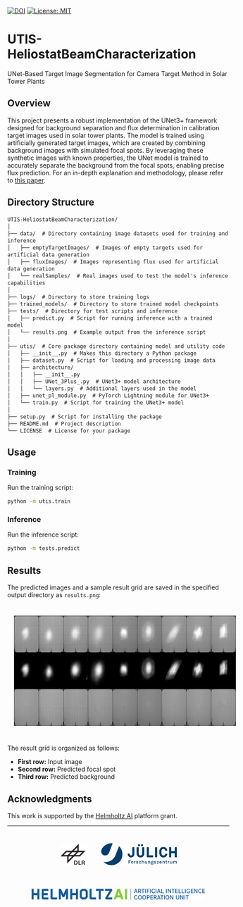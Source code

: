 [![DOI](https://img.shields.io/badge/DOI-10.1016/j.solener.2024.112811-brightgreen)](https://doi.org/10.1016/j.solener.2024.112811)
[![License: MIT](https://img.shields.io/badge/License-MIT-blue.svg)](https://opensource.org/licenses/MIT)


# UTIS-HeliostatBeamCharacterization
UNet-Based Target Image Segmentation for Camera Target Method in Solar Tower Plants

## Overview

This project presents a robust implementation of the UNet3+ framework designed for background separation and flux determination in calibration target images used in solar tower plants. The model is trained using artificially generated target images, which are created by combining background images with simulated focal spots. By leveraging these synthetic images with known properties, the UNet model is trained to accurately separate the background from the focal spots, enabling precise flux prediction. For an in-depth explanation and methodology, please refer to [this paper](https://doi.org/10.1016/j.solener.2024.112811).

## Directory Structure

```
UTIS-HeliostatBeamCharacterization/
│
├── data/  # Directory containing image datasets used for training and inference
│   ├── emptyTargetImages/  # Images of empty targets used for artificial data generation
│   ├── fluxImages/  # Images representing flux used for artificial data generation
│   └── realSamples/  # Real images used to test the model's inference capabilities
│
├── logs/  # Directory to store training logs
├── trained_models/  # Directory to store trained model checkpoints
├── tests/  # Directory for test scripts and inference
│   ├── predict.py  # Script for running inference with a trained model
│   └── results.png  # Example output from the inference script
│
├── utis/  # Core package directory containing model and utility code
│   ├── __init__.py  # Makes this directory a Python package
│   ├── dataset.py  # Script for loading and processing image data
│   ├── architecture/
│   │   ├── __init__.py
│   │   ├── UNet_3Plus_.py  # UNet3+ model architecture
│   │   └── layers.py  # Additional layers used in the model
│   ├── unet_pl_module.py  # PyTorch Lightning module for UNet3+
│   └── train.py  # Script for training the UNet3+ model
│
├── setup.py  # Script for installing the package
├── README.md  # Project description
└── LICENSE  # License for your package
```

## Usage

### Training

Run the training script:

```sh
python -m utis.train
```

### Inference

Run the inference script:

```sh
python -m tests.predict
```

## Results

The predicted images and a sample result grid are saved in the specified output directory as `results.png`:

<div align="center">
  <img src="./tests/results.png" height="250px" hspace="3%" vspace="25px">
</div>

The result grid is organized as follows:
- **First row:** Input image
- **Second row:** Predicted focal spot
- **Third row:** Predicted background

## Acknowledgments
This work is supported by the [Helmholtz AI](https://www.helmholtz.ai/) platform grant.

-----------
<div align="center">
  <a href="https://www.dlr.de/EN/Home/home_node.html"><img src="./logos/logo_dlr.svg" height="50px" hspace="3%" vspace="25px"></a>
  <a href="https://www.fz-juelich.de/portal/EN/Home/home_node.html"><img src="./logos/logo_fzj.svg" height="50px" hspace="3%" vspace="25px"></a>
  <a href="https://www.helmholtz.ai/"><img src="./logos/logo_hai.svg" height="25px" hspace="3%" vspace="25px"></a>
</div>
